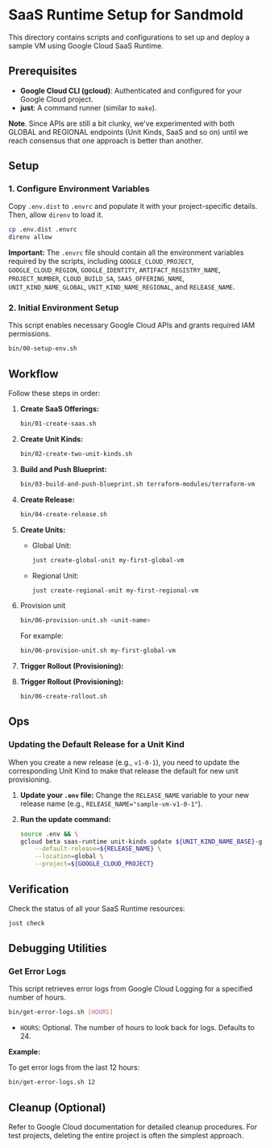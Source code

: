 # SaaS Runtime Setup for Sandmold

This directory contains scripts and configurations to set up and deploy a sample VM using Google Cloud SaaS Runtime.

## Prerequisites

*   **Google Cloud CLI (gcloud)**: Authenticated and configured for your Google Cloud project.
*   **just**: A command runner (similar to `make`).

**Note**. Since APIs are still a bit clunky, we've experimented with both GLOBAL and REGIONAL endpoints (Unit Kinds, SaaS and so on) until we reach consensus that one approach is better than another.

## Setup


### 1. Configure Environment Variables

Copy `.env.dist` to `.envrc` and populate it with your project-specific details. Then, allow `direnv` to load it.

```bash
cp .env.dist .envrc
direnv allow
```

**Important:** The `.envrc` file should contain all the environment variables required by the scripts, including `GOOGLE_CLOUD_PROJECT`, `GOOGLE_CLOUD_REGION`, `GOOGLE_IDENTITY`, `ARTIFACT_REGISTRY_NAME`, `PROJECT_NUMBER`, `CLOUD_BUILD_SA`, `SAAS_OFFERING_NAME`, `UNIT_KIND_NAME_GLOBAL`, `UNIT_KIND_NAME_REGIONAL`, and `RELEASE_NAME`.

### 2. Initial Environment Setup

This script enables necessary Google Cloud APIs and grants required IAM permissions.

```bash
bin/00-setup-env.sh
```

## Workflow

Follow these steps in order:

1.  **Create SaaS Offerings:**
    ```bash
    bin/01-create-saas.sh
    ```

2.  **Create Unit Kinds:**
    ```bash
    bin/02-create-two-unit-kinds.sh
    ```

3.  **Build and Push Blueprint:**
    ```bash
    bin/03-build-and-push-blueprint.sh terraform-modules/terraform-vm
    ```

4.  **Create Release:**
    ```bash
    bin/04-create-release.sh
    ```

5.  **Create Units:**
    *   Global Unit:
        ```bash
        just create-global-unit my-first-global-vm
        ```
    *   Regional Unit:
        ```bash
        just create-regional-unit my-first-regional-vm
        ```

6. Provision unit

    ```bash
    bin/06-provision-unit.sh <unit-name>
    ```

    For example:

    ```bash
    bin/06-provision-unit.sh my-first-global-vm
    ```

7.  **Trigger Rollout (Provisioning):**

7.  **Trigger Rollout (Provisioning):**
    ```bash
    bin/06-create-rollout.sh
    ```

## Ops

### Updating the Default Release for a Unit Kind

When you create a new release (e.g., `v1-0-1`), you need to update the corresponding Unit Kind to make that release the default for new unit provisioning.

1.  **Update your `.env` file:** Change the `RELEASE_NAME` variable to your new release name (e.g., `RELEASE_NAME="sample-vm-v1-0-1"`).

2.  **Run the update command:**

    ```bash
    source .env && \
    gcloud beta saas-runtime unit-kinds update ${UNIT_KIND_NAME_BASE}-global \
        --default-release=${RELEASE_NAME} \
        --location=global \
        --project=${GOOGLE_CLOUD_PROJECT}
    ```

## Verification

Check the status of all your SaaS Runtime resources:

```bash
just check
```

## Debugging Utilities

### Get Error Logs

This script retrieves error logs from Google Cloud Logging for a specified number of hours.

```bash
bin/get-error-logs.sh [HOURS]
```

*   `HOURS`: Optional. The number of hours to look back for logs. Defaults to 24.

**Example:**

To get error logs from the last 12 hours:

```bash
bin/get-error-logs.sh 12
```

## Cleanup (Optional)

Refer to Google Cloud documentation for detailed cleanup procedures. For test projects, deleting the entire project is often the simplest approach.

```
